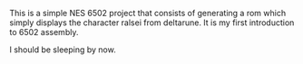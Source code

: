 This is a simple NES 6502  project that consists of generating a rom which simply displays the character ralsei from deltarune.
It is my first introduction to 6502 assembly.

I should be sleeping by now.
